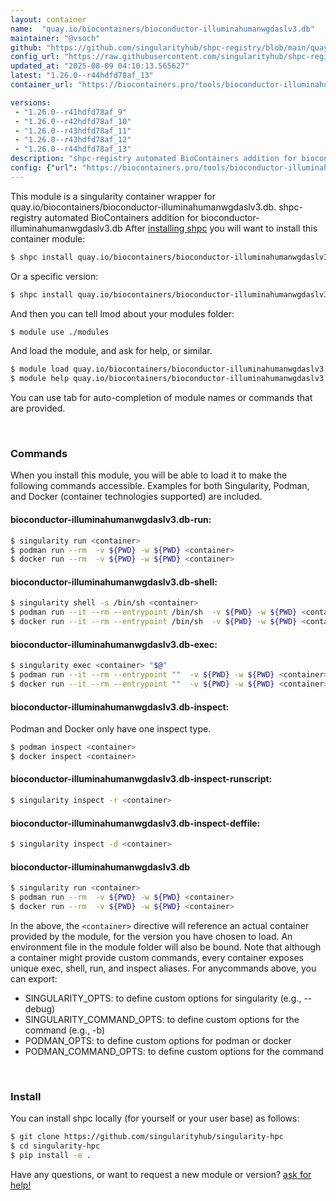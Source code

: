 ```yaml
---
layout: container
name:  "quay.io/biocontainers/bioconductor-illuminahumanwgdaslv3.db"
maintainer: "@vsoch"
github: "https://github.com/singularityhub/shpc-registry/blob/main/quay.io/biocontainers/bioconductor-illuminahumanwgdaslv3.db/container.yaml"
config_url: "https://raw.githubusercontent.com/singularityhub/shpc-registry/main/quay.io/biocontainers/bioconductor-illuminahumanwgdaslv3.db/container.yaml"
updated_at: "2025-08-09 04:10:13.565627"
latest: "1.26.0--r44hdfd78af_13"
container_url: "https://biocontainers.pro/tools/bioconductor-illuminahumanwgdaslv3.db"

versions:
 - "1.26.0--r41hdfd78af_9"
 - "1.26.0--r42hdfd78af_10"
 - "1.26.0--r43hdfd78af_11"
 - "1.26.0--r43hdfd78af_12"
 - "1.26.0--r44hdfd78af_13"
description: "shpc-registry automated BioContainers addition for bioconductor-illuminahumanwgdaslv3.db"
config: {"url": "https://biocontainers.pro/tools/bioconductor-illuminahumanwgdaslv3.db", "maintainer": "@vsoch", "description": "shpc-registry automated BioContainers addition for bioconductor-illuminahumanwgdaslv3.db", "latest": {"1.26.0--r44hdfd78af_13": "sha256:7ece7089a11fa5c5c6720cbf1e97e56134f6d98783d1ab24d0ca08d08948486b"}, "tags": {"1.26.0--r41hdfd78af_9": "sha256:223013993b0982d70a57e1dedad98a1d81da8234a25692ac89584992db3e5da9", "1.26.0--r42hdfd78af_10": "sha256:55202f938f913c53d0a24b83c0cfa5521482cac117dd2ba4c0e4301c63d9a5ce", "1.26.0--r43hdfd78af_11": "sha256:9b257b50b8bece0d58d42496cc712ebb4d0291faff764b27a39d2a9fe612c33c", "1.26.0--r43hdfd78af_12": "sha256:9add51dc1571386d9eeef3fe1bca8164364ecae1dd7559ce26cb6597f79aae8b", "1.26.0--r44hdfd78af_13": "sha256:7ece7089a11fa5c5c6720cbf1e97e56134f6d98783d1ab24d0ca08d08948486b"}, "docker": "quay.io/biocontainers/bioconductor-illuminahumanwgdaslv3.db"}
---
```


This module is a singularity container wrapper for quay.io/biocontainers/bioconductor-illuminahumanwgdaslv3.db.
shpc-registry automated BioContainers addition for bioconductor-illuminahumanwgdaslv3.db
After [installing shpc](#install) you will want to install this container module:


```bash
$ shpc install quay.io/biocontainers/bioconductor-illuminahumanwgdaslv3.db
```

Or a specific version:

```bash
$ shpc install quay.io/biocontainers/bioconductor-illuminahumanwgdaslv3.db:1.26.0--r44hdfd78af_13
```

And then you can tell lmod about your modules folder:

```bash
$ module use ./modules
```

And load the module, and ask for help, or similar.

```bash
$ module load quay.io/biocontainers/bioconductor-illuminahumanwgdaslv3.db/1.26.0--r44hdfd78af_13
$ module help quay.io/biocontainers/bioconductor-illuminahumanwgdaslv3.db/1.26.0--r44hdfd78af_13
```

You can use tab for auto-completion of module names or commands that are provided.

<br>

### Commands

When you install this module, you will be able to load it to make the following commands accessible.
Examples for both Singularity, Podman, and Docker (container technologies supported) are included.

#### bioconductor-illuminahumanwgdaslv3.db-run:

```bash
$ singularity run <container>
$ podman run --rm  -v ${PWD} -w ${PWD} <container>
$ docker run --rm  -v ${PWD} -w ${PWD} <container>
```

#### bioconductor-illuminahumanwgdaslv3.db-shell:

```bash
$ singularity shell -s /bin/sh <container>
$ podman run --it --rm --entrypoint /bin/sh  -v ${PWD} -w ${PWD} <container>
$ docker run --it --rm --entrypoint /bin/sh  -v ${PWD} -w ${PWD} <container>
```

#### bioconductor-illuminahumanwgdaslv3.db-exec:

```bash
$ singularity exec <container> "$@"
$ podman run --it --rm --entrypoint ""  -v ${PWD} -w ${PWD} <container> "$@"
$ docker run --it --rm --entrypoint ""  -v ${PWD} -w ${PWD} <container> "$@"
```

#### bioconductor-illuminahumanwgdaslv3.db-inspect:

Podman and Docker only have one inspect type.

```bash
$ podman inspect <container>
$ docker inspect <container>
```

#### bioconductor-illuminahumanwgdaslv3.db-inspect-runscript:

```bash
$ singularity inspect -r <container>
```

#### bioconductor-illuminahumanwgdaslv3.db-inspect-deffile:

```bash
$ singularity inspect -d <container>
```



#### bioconductor-illuminahumanwgdaslv3.db

```bash
$ singularity run <container>
$ podman run --rm  -v ${PWD} -w ${PWD} <container>
$ docker run --rm  -v ${PWD} -w ${PWD} <container>
```


In the above, the `<container>` directive will reference an actual container provided
by the module, for the version you have chosen to load. An environment file in the
module folder will also be bound. Note that although a container
might provide custom commands, every container exposes unique exec, shell, run, and
inspect aliases. For anycommands above, you can export:

 - SINGULARITY_OPTS: to define custom options for singularity (e.g., --debug)
 - SINGULARITY_COMMAND_OPTS: to define custom options for the command (e.g., -b)
 - PODMAN_OPTS: to define custom options for podman or docker
 - PODMAN_COMMAND_OPTS: to define custom options for the command

<br>

### Install

You can install shpc locally (for yourself or your user base) as follows:

```bash
$ git clone https://github.com/singularityhub/singularity-hpc
$ cd singularity-hpc
$ pip install -e .
```

Have any questions, or want to request a new module or version? [ask for help!](https://github.com/singularityhub/singularity-hpc/issues)